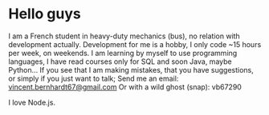 # Hello guys

I am a French student in heavy-duty mechanics (bus), no relation with development actually. Development for me is a hobby, I only code ~15 hours per week, on weekends. I am learning by myself to use programming languages, I have read courses only for SQL and soon Java, maybe Python...
If you see that I am making mistakes, that you have suggestions, or simply if you just want to talk; Send me an email: vincent.bernhardt67@gmail.com
Or with a wild ghost (snap): vb67290

I love Node.js.
